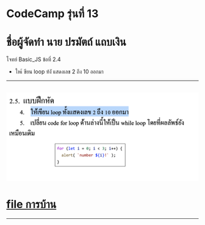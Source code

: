 # CodeCamp รุ่นที่ 13

# **ชื่อผู้จัดทำ นาย ปรมัตถ์ แถบเงิน**

โจทย์ Basic_JS ข้อที่ 2.4
- ใหเ้ ขียน loop ท้งั แสดงเลข 2 ถึง 10 ออกมา
---
![picpra gob](pic2.4.png)
---
# [file การบ้าน](basicJS24.html)
---